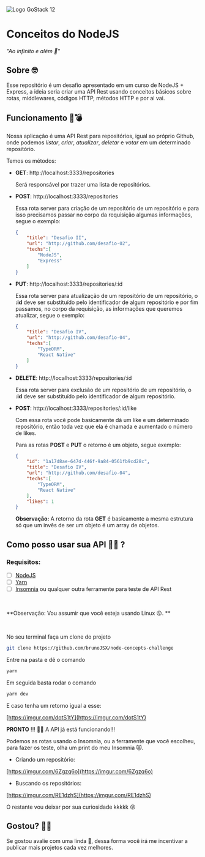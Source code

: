 ![Logo GoStack 12](https://i.imgur.com/UuhPCqe.png)

# Conceitos do NodeJS 
_"Ao infinito e além :rocket:"_

## Sobre 🤓

Esse repositório é um desafio apresentado em um curso de NodeJS + Express, a ideia seria criar uma API Rest usando conceitos básicos sobre rotas, middlewares, códigos HTTP, métodos HTTP e por ai vai.

## Funcionamento 🚀💣

 Nossa aplicação é uma API Rest para repositórios, igual ao próprio Github, onde podemos *listar*, *criar*, *atualizar*, *deletar* e *votar* em um determinado repositório.

Temos os métodos:

- **GET**: http://localhost:3333/repositories

    Será responsável por trazer uma lista de repositórios.

- **POST**: http://localhost:3333/repositories

    Essa rota server para criação de um repositório de um repositório e para isso precisamos passar no corpo da requisição algumas informações, segue o exemplo:

    ```json
    {
    	"title": "Desafio II",
    	"url": "http://github.com/desafio-02",
    	"techs":[
    		"NodeJS",
    		"Express"
    	]
    }
    ```

- **PUT**: http://localhost:3333/repositories/:id

    Essa rota server para atualização de um repositório de um repositório, o **:id** deve ser substituído pelo identificador de algum repositório e por fim passamos, no corpo da requisição, as informações que queremos atualizar, segue o exemplo:

    ```json
    {
    	"title": "Desafio IV",
    	"url": "http://github.com/desafio-04",
    	"techs":[
    		"TypeORM",
    		"React Native"
    	]
    }
    ```

- **DELETE**: http://localhost:3333/repositories/:id

    Essa rota server para exclusão de um repositório de um repositório, o **:id** deve ser substituído pelo identificador de algum repositório.

- **POST**: http://localhost:3333/repositories/:id/like

    Com essa rota você pode basicamente dá um like e um determinado repositório, então toda vez que ela é chamada e aumentado o número de likes.

    Para as rotas **POST** e **PUT** o retorno é um objeto, segue exemplo:

    ```json
    {
    	"id": "1a17d8ae-647d-446f-9a84-0561fb9cd28c",
    	"title": "Desafio IV",
    	"url": "http://github.com/desafio-04",
    	"techs":[
    		"TypeORM",
    		"React Native"
    	],
    	"likes": 1
    }
    ```

    **Observação:** A retorno da rota **GET** é basicamente a mesma estrutura só que um invês de ser um objeto é um array de objetos. 

## Como posso usar sua API 🔧🆙 ?

### Requisitos:

- [ ]  [NodeJS](https://nodejs.org/en/)
- [ ]  [Yarn](https://yarnpkg.com/)
- [ ]  [Insomnia](https://insomnia.rest/download/) ou qualquer outra ferramente para teste de API Rest

&nbsp;


**Observação: Vou assumir que você esteja usando Linux 😛. **


&nbsp;

No seu terminal faça um clone do projeto

```bash
git clone https://github.com/brunoJSX/node-concepts-challenge
```

Entre na pasta e dê o comando

```bash
yarn
```

Em seguida basta rodar o comando

```bash
yarn dev
```

E caso tenha um retorno igual a esse:

[https://imgur.com/dotS1tY](https://imgur.com/dotS1tY)

**PRONTO** !!! 🚀💥 A API já está funcionando!!!

Podemos as rotas usando o Insomnia, ou a ferramente que você escolheu, para fazer os teste, olha um print do meu Insomnia 😻.

- Criando um repositório:

[https://imgur.com/6Zgzq6o](https://imgur.com/6Zgzq6o)

- Buscando os repositórios:

[https://imgur.com/RE1dzhS](https://imgur.com/RE1dzhS)

O restante vou deixar por sua curiosidade kkkkk 😝

## Gostou? 🥳🚀

Se gostou avalie com uma linda 🌟, dessa forma você irá me incentivar a publicar mais projetos cada vez melhores.
